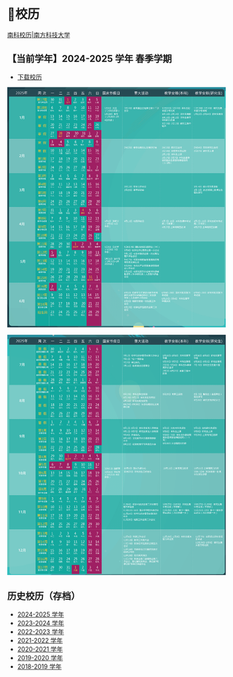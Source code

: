 # 📅校历

[南科校历|南方科技大学](https://www.sustech.edu.cn/zh/academic-calendar.html)

## 【当前学年】2024-2025 学年 春季学期

- [下载校历](https://www.sustech.edu.cn/uploads/files/2024/12/24093901_29176.pdf)

<a data-fancybox title="" href="https://mirrors.sustech.edu.cn/git/sustech-online/sustech-online-ng/-/raw/master/docs/calendar/pic/2025-1.png">![](./pic/2025-1.png)</a>

<a data-fancybox title="" href="https://mirrors.sustech.edu.cn/git/sustech-online/sustech-online-ng/-/raw/master/docs/calendar/pic/2025-2.png">![](./pic/2025-2.png)</a>

## 历史校历（存档）

* [2024-2025 学年](2024-2025.md)
* [2023-2024 学年](2023-2024.md)
* [2022-2023 学年](2022-2023.md)
* [2021-2022 学年](2021-2022.md)
* [2020-2021 学年](2020-2021.md)
* [2019-2020 学年](2019-2020.md)
* [2018-2019 学年](2018-2019.md)

